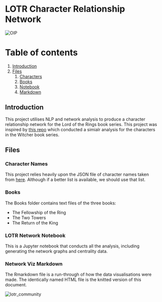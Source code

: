 # LOTR Character Relationship Network

![OIP](https://user-images.githubusercontent.com/67926222/177038865-4ed85c58-b5c0-4d6e-bc75-3690becd3faf.jpg)

# Table of contents
1. [Introduction](#introduction)
2. [Files](#files)
    1. [Characters](#characters)
    2. [Books](#books)
    3. [Notebook](#notebook)
    4. [Markdown](#markdown)

##  Introduction <a name="introduction"></a>

This project utilises NLP and network analysis to produce a character relationship network for the Lord of the Rings book series. This project was inspired by <a href="https://github.com/thu-vu92/the_witcher_network">this repo</a> which conducted a simialr analysis for the characters in the Witcher book series.

## Files <a name="files"></a>

### Character Names <a name="characters"></a>

This project relies heavily upon the JSON file of character names taken from <a href="https://www.scarymommy.com/lord-of-the-rings-names">here</a>. Although if a better list is available, we should use that list.

### Books <a name="books"></a>

The Books folder contains text files of the three books:

 * The Fellowship of the Ring 
 * The Two Towers 
 * The Return of the King

### LOTR Network Notebook <a name="notebook"></a>

This is a Jupyter notebook that conducts all the analysis, including generating the network graphs and centrality data.

### Network Viz Markdown <a name="markdown"></a>

The Rmarkdown file is a run-through of how the data visualisations were made. The identically named HTML file is the knitted version of this document.

![lotr_community](https://user-images.githubusercontent.com/67926222/177049622-abf72109-13ec-4c0c-8dcc-73fa1bffa8cf.png)


